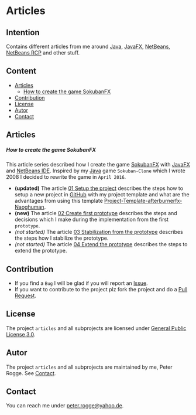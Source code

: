 Articles
===



Intention
---

Contains different articles from me around [Java], [JavaFX], [NetBeans], 
[NetBeans RCP] and other stuff.



Content
---

* [Articles](#Articles)
    * [How to create the game SokubanFX](#ArticlesSokubanFX)
* [Contribution](#Contribution)
* [License](#License)
* [Autor](#Autor)
* [Contact](#Contact)



Articles<a name="Articles" />
---

##### How to create the game SokubanFX<a name="ArticlesSokubanFX" />

This article series described how I create the game [SokubanFX] with [JavaFX] and 
[NetBeans IDE]. Inspired by my [Java] game `Sokuban-Clone` which I wrote 2008 I 
decided to rewrite the game in `April 2016`.

* **(updated)** The article [01 Setup the project] describes the steps how to 
  setup a new project in [GitHub] with my project template and what are the 
  advantages from using this template [Project-Template-afterburnerfx-Naoghuman].
* **(new)** The article [02 Create first prototype] describes the steps and 
  decisions which I make during the implementation from the first `prototype`.
* _(not started)_ The article [03 Stabilization from the prototype] describes the 
  steps how I stabilize the prototype.
* _(not started)_ The article [04 Extend the prototype] describes the steps to 
  extend the prototype.



Contribution<a name="Contribution" />
---

* If you find a `Bug` I will be glad if you will report an [Issue].
* If you want to contribute to the project plz fork the project and do 
  a [Pull Request].



License<a name="License" />
---

The project `articles` and all subprojects are licensed under [General Public License 3.0].



Autor<a name="Autor" />
---

The project `articles` and all subprojects are maintained by me, Peter Rogge. 
See [Contact](#Contact).



Contact<a name="Contact" />
---

You can reach me under <peter.rogge@yahoo.de>.



[//]: # (Links)
[01 Setup the project]:/SokubanFX/01_Setup-the-project.md
[02 Create first prototype]:/SokubanFX/02_Create-first-prototype.md
[03 Stabilization from the prototype]:/SokubanFX/03_Stabilization-from-the-prototype.md
[04 Extend the prototype]:/SokubanFX/04_Extend-the-prototype.md
[General Public License 3.0]:http://www.gnu.org/licenses/gpl-3.0.en.html
[GitHub]:https://github.com/
[Issue]:https://github.com/Naoghuman/lib-database-objectdb/issues
[Java]:https://en.wikipedia.org/wiki/Java_%28programming_language%29
[JavaFX]:http://docs.oracle.com/javase/8/javase-clienttechnologies.htm
[NetBeans]:https://netbeans.org/
[NetBeans IDE]:https://netbeans.org/
[NetBeans RCP]:https://netbeans.org/kb/trails/platform.html
[Project-Template-afterburnerfx-Naoghuman]:https://github.com/Naoghuman/Project-Templates/tree/master/Project-Template-afterburnerfx-Naoghuman
[Pull Request]:https://help.github.com/articles/using-pull-requests
[SokubanFX]:https://github.com/Naoghuman/SokubanFX
